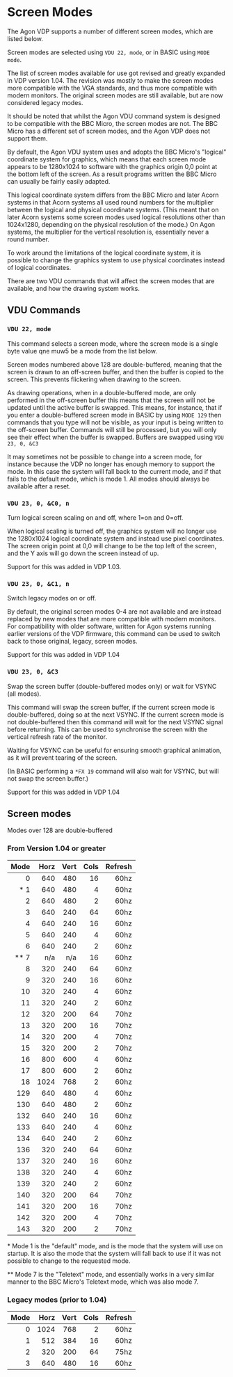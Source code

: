 # Screen Modes

The Agon VDP supports a number of different screen modes, which are listed below.

Screen modes are selected using `VDU 22, mode`, or in BASIC using `MODE mode`.

The list of screen modes available for use got revised and greatly expanded in VDP version 1.04.  The revision was mostly to make the screen modes more compatible with the VGA standards, and thus more compatible with modern monitors.  The original screen modes are still available, but are now considered legacy modes.

It should be noted that whilst the Agon VDU command system is designed to be compatible with the BBC Micro, the screen modes are not.  The BBC Micro has a different set of screen modes, and the Agon VDP does not support them.

By default, the Agon VDU system uses and adopts the BBC Micro's "logical" coordinate system for graphics, which means that each screen mode appears to be 1280x1024 to software with the graphics origin 0,0 point at the bottom left of the screen.  As a result programs written the BBC Micro can usually be fairly easily adapted.

This logical coordinate system differs from the BBC Micro and later Acorn systems in that Acorn systems all used round numbers for the multiplier between the logical and physical coordinate systems.  (This meant that on later Acorn systems some screen modes used logical resolutions other than 1024x1280, depending on the physical resolution of the mode.)  On Agon systems, the multiplier for the vertical resolution is, essentially never a round number.

To work around the limitations of the logical coordinate system, it is possible to change the graphics system to use physical coordinates instead of logical coordinates.

There are two VDU commands that will affect the screen modes that are available, and how the drawing system works.

## VDU Commands

### `VDU 22, mode`

This command selects a screen mode, where the screen mode is a single byte value qne muw5 be a mode from the list below.

Screen modes numbered above 128 are double-buffered, meaning that the screen is drawn to an off-screen buffer, and then the buffer is copied to the screen.  This prevents flickering when drawing to the screen.

As drawing operations, when in a double-buffered mode, are only performed in the off-screen buffer this means that the screen will not be updated until the active buffer is swapped.  This means, for instance, that if you enter a double-buffered screen mode in BASIC by using `MODE 129` then commands that you type will not be visible, as your input is being written to the off-screen buffer.  Commands will still be processed, but you will only see their effect when the buffer is swapped.  Buffers are swapped using `VDU 23, 0, &C3`

It may sometimes not be possible to change into a screen mode, for instance because the VDP no longer has enough memory to support the mode.  In this case the system will fall back to the current mode, and if that fails to the default mode, which is mode 1.  All modes should always be available after a reset.

### `VDU 23, 0, &C0, n`

Turn logical screen scaling on and off, where 1=on and 0=off.

When logical scaling is turned off, the graphics system will no longer use the 1280x1024 logical coordinate system and instead use pixel coordinates.  The screen origin point at 0,0 will change to be the top left of the screen, and the Y axis will go down the screen instead of up.  

Support for this was added in VDP 1.03.


### `VDU 23, 0, &C1, n`

Switch legacy modes on or off.

By default, the original screen modes 0-4 are not available and are instead replaced by new modes that are more compatible with modern monitors.  For compatibility with older software, written for Agon systems running earlier versions of the VDP firmware, this command can be used to switch back to those original, legacy, screen modes.

Support for this was added in VDP 1.04


### `VDU 23, 0, &C3`

Swap the screen buffer (double-buffered modes only) or wait for VSYNC (all modes).

This command will swap the screen buffer, if the current screen mode is double-buffered, doing so at the next VSYNC.  If the current screen mode is not double-buffered then this command will wait for the next VSYNC signal before returning.  This can be used to synchronise the screen with the vertical refresh rate of the monitor.

Waiting for VSYNC can be useful for ensuring smooth graphical animation, as it will prevent tearing of the screen.

(In BASIC performing a `*FX 19` command will also wait for VSYNC, but will not swap the screen buffer.)

Support for this was added in VDP 1.04


## Screen modes

Modes over 128 are double-buffered

### From Version 1.04 or greater

| Mode | Horz | Vert | Cols | Refresh |
|-----:|-----:|-----:|-----:|--------:|
|    0 |  640 |  480 |   16 |    60hz |
|  * 1 |  640 |  480 |    4 |    60hz |
|    2 |  640 |  480 |    2 |    60hz |
|    3 |  640 |  240 |   64 |    60hz |
|    4 |  640 |  240 |   16 |    60hz |
|    5 |  640 |  240 |    4 |    60hz |
|    6 |  640 |  240 |    2 |    60hz |
| ** 7 |  n/a |  n/a |   16 |    60hz |
|    8 |  320 |  240 |   64 |    60hz |
|    9 |  320 |  240 |   16 |    60hz |
|   10 |  320 |  240 |    4 |    60hz |
|   11 |  320 |  240 |    2 |    60hz |
|   12 |  320 |  200 |   64 |    70hz |
|   13 |  320 |  200 |   16 |    70hz |
|   14 |  320 |  200 |    4 |    70hz |
|   15 |  320 |  200 |    2 |    70hz |
|   16 |  800 |  600 |    4 |    60hz |
|   17 |  800 |  600 |    2 |    60hz |
|   18 | 1024 |  768 |    2 |    60hz |
|  129 |  640 |  480 |    4 |    60hz |
|  130 |  640 |  480 |    2 |    60hz |
|  132 |  640 |  240 |   16 |    60hz |
|  133 |  640 |  240 |    4 |    60hz |
|  134 |  640 |  240 |    2 |    60hz |
|  136 |  320 |  240 |   64 |    60hz |
|  137 |  320 |  240 |   16 |    60hz |
|  138 |  320 |  240 |    4 |    60hz |
|  139 |  320 |  240 |    2 |    60hz |
|  140 |  320 |  200 |   64 |    70hz |
|  141 |  320 |  200 |   16 |    70hz |
|  142 |  320 |  200 |    4 |    70hz |
|  143 |  320 |  200 |    2 |    70hz |

\* Mode 1 is the "default" mode, and is the mode that the system will use on startup.  It is also the mode that the system will fall back to use if it was not possible to change to the requested mode.

\** Mode 7 is the "Teletext" mode, and essentially works in a very similar manner to the BBC Micro's Teletext mode, which was also mode 7.


### Legacy modes (prior to 1.04)

| Mode | Horz | Vert | Cols | Refresh |
|-----:|-----:|-----:|-----:|--------:|
| 0    | 1024 |  768 |    2 | 60hz    |
| 1    |  512 |  384 |   16 | 60hz    |
| 2    |  320 |  200 |   64 | 75hz    |
| 3    |  640 |  480 |   16 | 60hz    |
